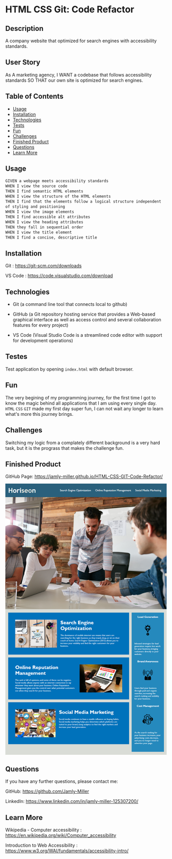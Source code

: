 # HTML CSS Git: Code Refactor

## Description

A company website that optimized for search engines with accessibility standards.


## User Story

As A marketing agency,
I WANT a codebase that follows accessibility standards
SO THAT our own site is optimized for search engines.


 
## Table of Contents


* [Usage](#usage)
* [Installation](#installation)
* [Technologies](#technologies)
* [Tests](#tests)
* [Fun](#fun)
* [Challenges](#challenges)
* [Finished Product](#finished-product)
* [Questions](#questions)
* [Learn More](#learn-more)


## Usage

```
GIVEN a webpage meets accessibility standards
WHEN I view the source code
THEN I find semantic HTML elements
WHEN I view the structure of the HTML elements
THEN I find that the elements follow a logical structure independent of styling and positioning
WHEN I view the image elements
THEN I find accessible alt attributes
WHEN I view the heading attributes
THEN they fall in sequential order
WHEN I view the title element
THEN I find a concise, descriptive title

```


## **Installation**

Git : https://git-scm.com/downloads

VS Code : https://code.visualstudio.com/download


## Technologies

* Git (a command line tool that connects local to github)

* GitHub (a Git repository hosting service that provides a Web-based graphical interface as well as access control and several collaboration features for every project)

* VS Code (Visual Studio Code is a streamlined code editor with support for development operations)


## Testes

Test application by opening ``` index.html ``` with default browser.

                                            
## Fun

The very begining of my programming journey, for the first time I got to know the magic behind all applications that I am using every single day. ``` HTML ``` ``` CSS ``` ``` GIT ``` made my first day super fun, I can not wait any longer to learn what's more this journey brings.


##  Challenges

Switching my logic from a complately different background is a very hard task, but it is the prograss that makes the challenge fun.


## Finished Product

GitHub Page: https://jamly-miller.github.io/HTML-CSS-GIT-Code-Refactor/

![ScreenShot](./assets/images/html-css-git-demo.png)


## Questions

If you have any further questions, please contact me:

GitHub: https://github.com/Jamly-Miller

LinkedIn: https://www.linkedin.com/in/jamly-miller-125307200/


## Learn More

Wikipedia - Computer accessibility : https://en.wikipedia.org/wiki/Computer_accessibility

Introduction to Web Accessibility : https://www.w3.org/WAI/fundamentals/accessibility-intro/